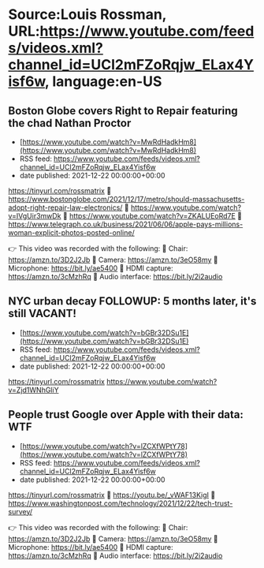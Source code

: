 # Source:Louis Rossman, URL:https://www.youtube.com/feeds/videos.xml?channel_id=UCl2mFZoRqjw_ELax4Yisf6w, language:en-US

## Boston Globe covers Right to Repair featuring the chad Nathan Proctor
 - [https://www.youtube.com/watch?v=MwRdHadkHm8](https://www.youtube.com/watch?v=MwRdHadkHm8)
 - RSS feed: https://www.youtube.com/feeds/videos.xml?channel_id=UCl2mFZoRqjw_ELax4Yisf6w
 - date published: 2021-12-22 00:00:00+00:00

https://tinyurl.com/rossmatrix
🔵 https://www.bostonglobe.com/2021/12/17/metro/should-massachusetts-adopt-right-repair-law-electronics/
🔵  https://www.youtube.com/watch?v=IVgUir3mwDk
🔵 https://www.youtube.com/watch?v=ZKALUEoRd7E
🔵 https://www.telegraph.co.uk/business/2021/06/06/apple-pays-millions-woman-explicit-photos-posted-online/
 
👉 This video was recorded with the following:
🔵 Chair: https://amzn.to/3D2J2Jb
🔵 Camera: https://amzn.to/3eO58my
🔵 Microphone: https://bit.ly/ae5400
🔵 HDMI capture: https://amzn.to/3cMzhRq
🔵 Audio interface: https://bit.ly/2i2audio

## NYC urban decay FOLLOWUP: 5 months later, it's still VACANT!
 - [https://www.youtube.com/watch?v=bGBr32DSu1E](https://www.youtube.com/watch?v=bGBr32DSu1E)
 - RSS feed: https://www.youtube.com/feeds/videos.xml?channel_id=UCl2mFZoRqjw_ELax4Yisf6w
 - date published: 2021-12-22 00:00:00+00:00

https://tinyurl.com/rossmatrix
https://www.youtube.com/watch?v=Zjd1WNhGliY

## People trust Google over Apple with their data: WTF
 - [https://www.youtube.com/watch?v=lZCXfWPtY78](https://www.youtube.com/watch?v=lZCXfWPtY78)
 - RSS feed: https://www.youtube.com/feeds/videos.xml?channel_id=UCl2mFZoRqjw_ELax4Yisf6w
 - date published: 2021-12-22 00:00:00+00:00

https://tinyurl.com/rossmatrix
🔵 https://youtu.be/_vWAF13KigI
🔵 https://www.washingtonpost.com/technology/2021/12/22/tech-trust-survey/

👉 This video was recorded with the following:
🔵 Chair: https://amzn.to/3D2J2Jb
🔵 Camera: https://amzn.to/3eO58my
🔵 Microphone: https://bit.ly/ae5400
🔵 HDMI capture: https://amzn.to/3cMzhRq
🔵 Audio interface: https://bit.ly/2i2audio

